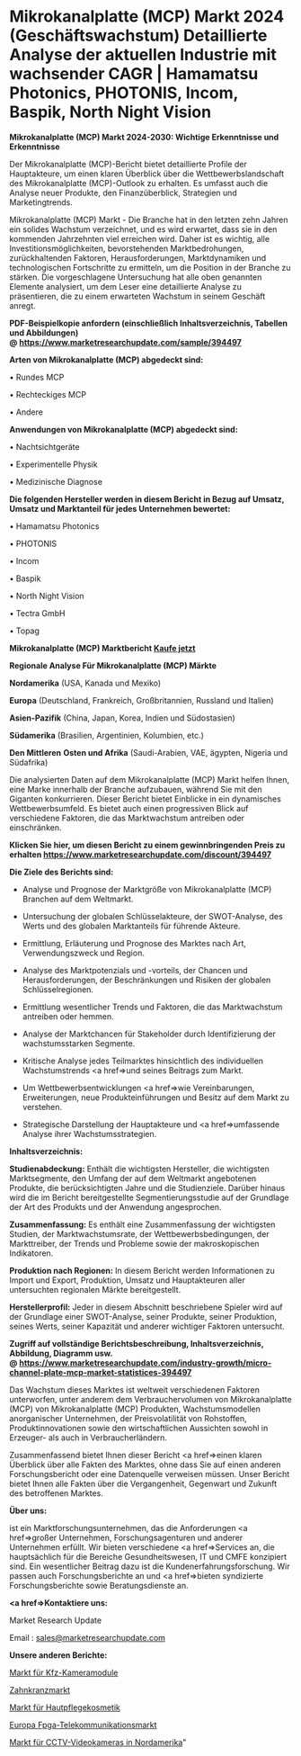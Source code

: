 # Mikrokanalplatte (MCP) Markt 2024 (Geschäftswachstum) Detaillierte Analyse der aktuellen Industrie mit wachsender CAGR | Hamamatsu Photonics, PHOTONIS, Incom, Baspik, North Night Vision

<strong>Mikrokanalplatte (MCP) Markt 2024-2030: Wichtige Erkenntnisse und Erkenntnisse</strong>

Der Mikrokanalplatte (MCP)-Bericht bietet detaillierte Profile der Hauptakteure, um einen klaren Überblick über die Wettbewerbslandschaft des Mikrokanalplatte (MCP)-Outlook zu erhalten. Es umfasst auch die Analyse neuer Produkte, den Finanzüberblick, Strategien und Marketingtrends.

Mikrokanalplatte (MCP) Markt - Die Branche hat in den letzten zehn Jahren ein solides Wachstum verzeichnet, und es wird erwartet, dass sie in den kommenden Jahrzehnten viel erreichen wird. Daher ist es wichtig, alle Investitionsmöglichkeiten, bevorstehenden Marktbedrohungen, zurückhaltenden Faktoren, Herausforderungen, Marktdynamiken und technologischen Fortschritte zu ermitteln, um die Position in der Branche zu stärken. Die vorgeschlagene Untersuchung hat alle oben genannten Elemente analysiert, um dem Leser eine detaillierte Analyse zu präsentieren, die zu einem erwarteten Wachstum in seinem Geschäft anregt.

<strong><b>PDF-Beispielkopie anfordern (einschließlich Inhaltsverzeichnis, Tabellen und Abbildungen) @ </b></strong><strong><a href=https://www.marketresearchupdate.com/sample/394497><strong>https://www.marketresearchupdate.com/sample/394497</u></a></strong></strong>

<strong>Arten von Mikrokanalplatte (MCP) abgedeckt sind:</strong>

• Rundes MCP

• Rechteckiges MCP

• Andere

<strong>Anwendungen von Mikrokanalplatte (MCP) abgedeckt sind:</strong>

• Nachtsichtgeräte

• Experimentelle Physik

• Medizinische Diagnose

<strong>Die folgenden Hersteller werden in diesem Bericht in Bezug auf Umsatz, Umsatz und Marktanteil für jedes Unternehmen bewertet:</strong>

• Hamamatsu Photonics

• PHOTONIS

• Incom

• Baspik

• North Night Vision

• Tectra GmbH

• Topag

<strong>Mikrokanalplatte (MCP) Marktbericht <a href=https://www.marketresearchupdate.com/buynow/394497>Kaufe jetzt</a></strong>

<strong>Regionale Analyse Für Mikrokanalplatte (MCP) Märkte</strong>

<strong>Nordamerika</strong> (USA, Kanada und Mexiko)

<strong>Europa</strong> (Deutschland, Frankreich, Großbritannien, Russland und Italien)

<strong>Asien-Pazifik</strong> (China, Japan, Korea, Indien und Südostasien)

<strong>Südamerika</strong> (Brasilien, Argentinien, Kolumbien, etc.)

<strong>Den Mittleren</strong> <strong>Osten und Afrika</strong> (Saudi-Arabien, VAE, ägypten, Nigeria und Südafrika)

Die analysierten Daten auf dem Mikrokanalplatte (MCP) Markt helfen Ihnen, eine Marke innerhalb der Branche aufzubauen, während Sie mit den Giganten konkurrieren. Dieser Bericht bietet Einblicke in ein dynamisches Wettbewerbsumfeld. Es bietet auch einen progressiven Blick auf verschiedene Faktoren, die das Marktwachstum antreiben oder einschränken.

<strong>Klicken Sie hier, um diesen Bericht zu einem gewinnbringenden Preis zu erhalten
</strong><strong><a href=https://www.marketresearchupdate.com/discount/394497>https://www.marketresearchupdate.com/discount/394497</b></u></strong></a>

<strong>Die Ziele des Berichts sind:</strong>

- Analyse und Prognose der Marktgröße von Mikrokanalplatte (MCP) Branchen auf dem Weltmarkt.

- Untersuchung der globalen Schlüsselakteure, der SWOT-Analyse, des Werts und des globalen Marktanteils für führende Akteure.

- Ermittlung, Erläuterung und Prognose des Marktes nach Art, Verwendungszweck und Region.

- Analyse des Marktpotenzials und -vorteils, der Chancen und Herausforderungen, der Beschränkungen und Risiken der globalen Schlüsselregionen.

- Ermittlung wesentlicher Trends und Faktoren, die das Marktwachstum antreiben oder hemmen.

- Analyse der Marktchancen für Stakeholder durch Identifizierung der wachstumsstarken Segmente.

- Kritische Analyse jedes Teilmarktes hinsichtlich des individuellen Wachstumstrends <a href=>und</a> seines Beitrags zum Markt.

- Um Wettbewerbsentwicklungen <a href=>wie</a> Vereinbarungen, Erweiterungen, neue Produkteinführungen und Besitz auf dem Markt zu verstehen.

- Strategische Darstellung der Hauptakteure und <a href=>umfas</a>sende Analyse ihrer Wachstumsstrategien.

<strong>Inhaltsverzeichnis:</strong>

<strong>Studienabdeckung:</strong> Enthält die wichtigsten Hersteller, die wichtigsten Marktsegmente, den Umfang der auf dem Weltmarkt angebotenen Produkte, die berücksichtigten Jahre und die Studienziele. Darüber hinaus wird die im Bericht bereitgestellte Segmentierungsstudie auf der Grundlage der Art des Produkts und der Anwendung angesprochen.

<strong>Zusammenfassung:</strong> Es enthält eine Zusammenfassung der wichtigsten Studien, der Marktwachstumsrate, der Wettbewerbsbedingungen, der Markttreiber, der Trends und Probleme sowie der makroskopischen Indikatoren.

<strong>Produktion nach Regionen:</strong> In diesem Bericht werden Informationen zu Import und Export, Produktion, Umsatz und Hauptakteuren aller untersuchten regionalen Märkte bereitgestellt.

<strong>Herstellerprofil:</strong> Jeder in diesem Abschnitt beschriebene Spieler wird auf der Grundlage einer SWOT-Analyse, seiner Produkte, seiner Produktion, seines Werts, seiner Kapazität und anderer wichtiger Faktoren untersucht.

<strong><b>Zugriff auf vollständige Berichtsbeschreibung, Inhaltsverzeichnis, Abbildung, Diagramm usw. @ </b></strong><strong><a href=https://www.marketresearchupdate.com/industry-growth/micro-channel-plate-mcp-market-statistices-394497>https://www.marketresearchupdate.com/industry-growth/micro-channel-plate-mcp-market-statistices-394497</a></strong>

Das Wachstum dieses Marktes ist weltweit verschiedenen Faktoren unterworfen, unter anderem dem Verbrauchervolumen von Mikrokanalplatte (MCP) von Mikrokanalplatte (MCP) Produkten, Wachstumsmodellen anorganischer Unternehmen, der Preisvolatilität von Rohstoffen, Produktinnovationen sowie den wirtschaftlichen Aussichten sowohl in Erzeuger- als auch in Verbraucherländern.

Zusammenfassend bietet Ihnen dieser Bericht <a href=>einen</a> klaren Überblick über alle Fakten des Marktes, ohne dass Sie auf einen anderen Forschungsbericht oder eine Datenquelle verweisen müssen. Unser Bericht bietet Ihnen alle Fakten über die Vergangenheit, Gegenwart und Zukunft des betroffenen Marktes.

<strong>Über uns:</strong>

 ist ein Marktforschungsunternehmen, das die Anforderungen <a href=>großer</a> Unternehmen, Forschungsagenturen und anderer Unternehmen erfüllt. Wir bieten verschiedene <a href=>Services</a> an, die hauptsächlich für die Bereiche Gesundheitswesen, IT und CMFE konzipiert sind. Ein wesentlicher Beitrag dazu ist die Kundenerfahrungsforschung. Wir passen auch Forschungsberichte an und <a href=>bieten</a> syndizierte Forschungsberichte sowie Beratungsdienste an.

<strong><a href=>Kontaktiere uns:</a></strong>

Market Research Update

Email : sales@marketresearchupdate.com

<strong>Unsere anderen Berichte:</strong>

<a href=https://www.linkedin.com/pulse/automotive-camera-module-market-2023-2029-in-depth-report>Markt für Kfz-Kameramodule</a>

<a href=https://www.linkedin.com/pulse/ring-gear-market-size-trends-consumption-future-prospects>Zahnkranzmarkt</a>

<a href=https://www.linkedin.com/pulse/skin-care-cosmetics-market-size-trends-consumption>Markt für Hautpflegekosmetik</a>

<a href=https://www.linkedin.com/pulse/europe-fpga-telecom-market-2023-size-share>Europa Fpga-Telekommunikationsmarkt</a>

<a href=https://www.linkedin.com/pulse/north-america-cctv-video-cameramarket-see-massive-growth>Markt für CCTV-Videokameras in Nordamerika</a>"
